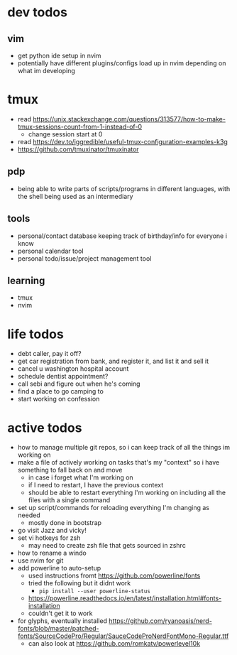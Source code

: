 # dev todos
## vim
- get python ide setup in nvim
- potentially have different plugins/configs load up in nvim depending on what im developing

# tmux
- read https://unix.stackexchange.com/questions/313577/how-to-make-tmux-sessions-count-from-1-instead-of-0
    - change session start at 0
- read https://dev.to/iggredible/useful-tmux-configuration-examples-k3g
- https://github.com/tmuxinator/tmuxinator
## pdp
- being able to write parts of scripts/programs in different languages, with the shell being used as an intermediary

## tools
- personal/contact database keeping track of birthday/info for everyone i know
- personal calendar tool
- personal todo/issue/project management tool

## learning
- tmux
- nvim


# life todos
- debt caller, pay it off?
- get car registration from bank, and register it, and list it and sell it
- cancel u washington hospital account
- schedule dentist appointment?
- call sebi and figure out when he's coming
- find a place to go camping to
- start working on confession


# active todos
- how to manage multiple git repos, so i can keep track of all the things im working on
- make a file of actively working on tasks that's my "context" so i have something to fall back on and move
    - in case i forget what I'm working on
    - if I need to restart, I have the previous context
    - should be able to restart everything I'm working on including all the files with a single command
- set up script/commands for reloading everything I'm changing as needed
    - mostly done in bootstrap
- go visit Jazz and vicky!
- set vi hotkeys for zsh
    - may need to create zsh file that gets sourced in zshrc
- how to rename a windo
- use nvim for git
- add powerline to auto-setup
    - used instructions fromt https://github.com/powerline/fonts
    - tried the following but it didnt work
      - `pip install --user powerline-status`
    - https://powerline.readthedocs.io/en/latest/installation.html#fonts-installation
    - couldn't get it to work
- for glyphs, eventually installed https://github.com/ryanoasis/nerd-fonts/blob/master/patched-fonts/SourceCodePro/Regular/SauceCodeProNerdFontMono-Regular.ttf
  - can also look at https://github.com/romkatv/powerlevel10k
